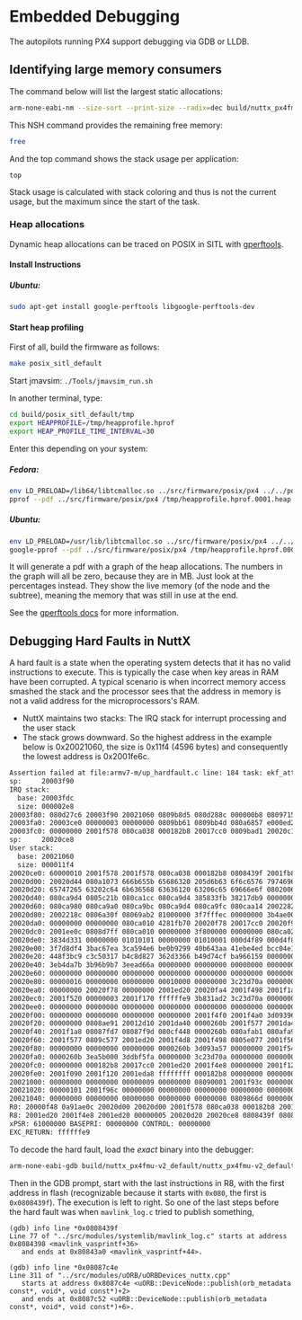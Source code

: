# Embedded Debugging

The autopilots running PX4 support debugging via GDB or LLDB.

## Identifying large memory consumers

The command below will list the largest static allocations:

```bash
arm-none-eabi-nm --size-sort --print-size --radix=dec build/nuttx_px4fmu-v2_default/nuttx_px4fmu-v2_default.elf | grep " [bBdD] "
```

This NSH command provides the remaining free memory:

```bash
free
```

And the top command shows the stack usage per application:

    top
    

Stack usage is calculated with stack coloring and thus is not the current usage, but the maximum since the start of the task.

### Heap allocations

Dynamic heap allocations can be traced on POSIX in SITL with [gperftools](https://github.com/gperftools/gperftools).

#### Install Instructions

##### Ubuntu:

```bash
sudo apt-get install google-perftools libgoogle-perftools-dev
```

#### Start heap profiling

First of all, build the firmware as follows:

```bash
make posix_sitl_default
```

Start jmavsim: `./Tools/jmavsim_run.sh`

In another terminal, type:

```bash
cd build/posix_sitl_default/tmp
export HEAPPROFILE=/tmp/heapprofile.hprof
export HEAP_PROFILE_TIME_INTERVAL=30
```

Enter this depending on your system:

##### Fedora:

```bash
env LD_PRELOAD=/lib64/libtcmalloc.so ../src/firmware/posix/px4 ../../posix-configs/SITL/init/lpe/iris
pprof --pdf ../src/firmware/posix/px4 /tmp/heapprofile.hprof.0001.heap > heap.pdf
```

##### Ubuntu:

```bash
env LD_PRELOAD=/usr/lib/libtcmalloc.so ../src/firmware/posix/px4 ../../posix-configs/SITL/init/lpe/iris
google-pprof --pdf ../src/firmware/posix/px4 /tmp/heapprofile.hprof.0001.heap > heap.pdf
```

It will generate a pdf with a graph of the heap allocations. The numbers in the graph will all be zero, because they are in MB. Just look at the percentages instead. They show the live memory (of the node and the subtree), meaning the memory that was still in use at the end.

See the [gperftools docs](https://htmlpreview.github.io/?https://github.com/gperftools/gperftools/blob/master/docs/heapprofile.html) for more information.

## Debugging Hard Faults in NuttX

A hard fault is a state when the operating system detects that it has no valid instructions to execute. This is typically the case when key areas in RAM have been corrupted. A typical scenario is when incorrect memory access smashed the stack and the processor sees that the address in memory is not a valid address for the microprocessors's RAM.

* NuttX maintains two stacks: The IRQ stack for interrupt processing and the user stack
* The stack grows downward. So the highest address in the example below is 0x20021060, the size is 0x11f4 (4596 bytes) and consequently the lowest address is 0x2001fe6c.

```bash
Assertion failed at file:armv7-m/up_hardfault.c line: 184 task: ekf_att_pos_estimator
sp:     20003f90
IRQ stack:
  base: 20003fdc
  size: 000002e8
20003f80: 080d27c6 20003f90 20021060 0809b8d5 080d288c 000000b8 08097155 00000010
20003fa0: 20003ce0 00000003 00000000 0809bb61 0809bb4d 080a6857 e000ed24 080a3879
20003fc0: 00000000 2001f578 080ca038 000182b8 20017cc0 0809bad1 20020c14 00000000
sp:     20020ce8
User stack:
  base: 20021060
  size: 000011f4
20020ce0: 60000010 2001f578 2001f578 080ca038 000182b8 0808439f 2001fb88 20020d4c
20020d00: 20020d44 080a1073 666b655b 65686320 205d6b63 6f6c6576 79746963 76696420
20020d20: 65747265 63202c64 6b636568 63636120 63206c65 69666e6f 08020067 0805c4eb
20020d40: 080ca9d4 0805c21b 080ca1cc 080ca9d4 385833fb 38217db9 00000000 080ca964
20020d60: 080ca980 080ca9a0 080ca9bc 080ca9d4 080ca9fc 080caa14 20022824 00000002
20020d80: 2002218c 0806a30f 08069ab2 81000000 3f7fffec 00000000 3b4ae00c 3b12eaa6
20020da0: 00000000 00000000 080ca010 4281fb70 20020f78 20017cc0 20020f98 20017cdc
20020dc0: 2001ee0c 0808d7ff 080ca010 00000000 3f800000 00000000 080ca020 3aa35c4e
20020de0: 3834d331 00000000 01010101 00000000 01010001 000d4f89 000d4f89 000f9fda
20020e00: 3f7d8df4 3bac67ea 3ca594e6 be0b9299 40b643aa 41ebe4ed bcc04e1b 43e89c96
20020e20: 448f3bc9 c3c50317 b4c8d827 362d3366 b49d74cf ba966159 00000000 00000000
20020e40: 3eb4da7b 3b96b9b7 3eead66a 00000000 00000000 00000000 00000000 00000000
20020e60: 00000000 00000000 00000000 00000000 00000000 00000000 00000000 00000000
20020e80: 00000016 00000000 00000000 00010000 00000000 3c23d70a 00000000 00000000
20020ea0: 00000000 20020f78 00000000 2001ed20 20020fa4 2001f498 2001f1a8 2001f500
20020ec0: 2001f520 00000003 2001f170 ffffffe9 3b831ad2 3c23d70a 00000000 00000000
20020ee0: 00000000 00000000 00000000 00000000 00000000 00000000 00000000 00000000
20020f00: 00000000 00000000 00000000 00000000 2001f4f0 2001f4a0 3d093964 00000001
20020f20: 00000000 0808ae91 20012d10 2001da40 0000260b 2001f577 2001da40 0000260b
20020f40: 2001f1a8 08087fd7 08087f9d 080cf448 0000260b 080afab1 080afa9d 00000003
20020f60: 2001f577 0809c577 2001ed20 2001f4d8 2001f498 0805e077 2001f568 20024540
20020f80: 00000000 00000000 00000000 0000260b 3d093a57 00000000 2001f540 2001f4f0
20020fa0: 0000260b 3ea5b000 3ddbf5fa 00000000 3c23d70a 00000000 00000000 000f423f
20020fc0: 00000000 000182b8 20017cc0 2001ed20 2001f4e8 00000000 2001f120 0805ea0d
20020fe0: 2001f090 2001f120 2001eda8 ffffffff 000182b8 00000000 00000000 00000000
20021000: 00000000 00000000 00000009 00000000 08090001 2001f93c 0000000c 00000000
20021020: 00000101 2001f96c 00000000 00000000 00000000 00000000 00000000 00000000
20021040: 00000000 00000000 00000000 00000000 00000000 0809866d 00000000 00000000
R0: 20000f48 0a91ae0c 20020d00 20020d00 2001f578 080ca038 000182b8 20017cc0
R8: 2001ed20 2001f4e8 2001ed20 00000005 20020d20 20020ce8 0808439f 08087c4e
xPSR: 61000000 BASEPRI: 00000000 CONTROL: 00000000
EXC_RETURN: ffffffe9
```

To decode the hard fault, load the *exact* binary into the debugger:

```bash
arm-none-eabi-gdb build/nuttx_px4fmu-v2_default/nuttx_px4fmu-v2_default.elf
```

Then in the GDB prompt, start with the last instructions in R8, with the first address in flash (recognizable because it starts with `0x080`, the first is `0x0808439f`). The execution is left to right. So one of the last steps before the hard fault was when ```mavlink_log.c``` tried to publish something,

```gdb
(gdb) info line *0x0808439f
Line 77 of "../src/modules/systemlib/mavlink_log.c" starts at address 0x8084398 <mavlink_vasprintf+36>
   and ends at 0x80843a0 <mavlink_vasprintf+44>.
```

```gdb
(gdb) info line *0x08087c4e
Line 311 of "../src/modules/uORB/uORBDevices_nuttx.cpp"
   starts at address 0x8087c4e <uORB::DeviceNode::publish(orb_metadata const*, void*, void const*)+2>
   and ends at 0x8087c52 <uORB::DeviceNode::publish(orb_metadata const*, void*, void const*)+6>.
```